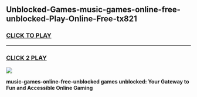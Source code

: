 
## Unblocked-Games-music-games-online-free-unblocked-Play-Online-Free-tx821
<h3>
<a href="https://premium76.site?title=music-games-online-free-unblocked&ref=26A">CLICK TO PLAY</a></h3>
<hr>

<h3>
<a href="https://premium76.site?title=music-games-online-free-unblocked&ref=26A">CLICK 2 PLAY</a>
  
</h3>

<a href="https://premium76.site?title=music-games-online-free-unblocked&ref=26A"><img src="https://clearcache.store/games.png"></a>


**music-games-online-free-unblocked games unblocked: Your Gateway to Fun and Accessible Online Gaming**
